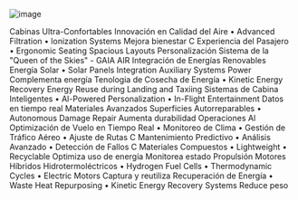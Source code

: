 ![image](https://github.com/user-attachments/assets/bd7abda3-34aa-47de-a106-3355d843284c)


Cabinas Ultra-Confortables
Innovación en Calidad del Aire
• Advanced Filtration
• lonization Systems
Mejora bienestar
C Experiencia del Pasajero
• Ergonomic Seating
Spacious Layouts
Personalización
Sistema de la "Queen of the Skies" - GAIA AIR
Integración de Energías Renovables
Energía Solar
• Solar Panels Integration
Auxiliary Systems Power
Complementa energía
Tenologia de Cosecha de Energía
• Kinetic Energy Recovery
Energy Reuse during Landing and Taxiing
Sistemas de Cabina Inteligentes
• Al-Powered Personalization
• In-Flight Entertainment
Datos en tiempo real
Materiales Avanzados
Superficies Autorreparables
• Autonomous Damage Repair
Aumenta durabilidad
Operaciones Al
Optimización de Vuelo en Tiempo Real
• Monitoreo de Clima
• Gestión de Tráfico Aéreo
• Ajuste de Rutas
C Mantenimiento Predictivo
• Análisis Avanzado
• Detección de Fallos
C Materiales Compuestos
• Lightweight
• Recyclable
Optimiza uso de energía
Monitorea estado
Propulsión
Motores Híbridos
Hidrotermoléctricos
• Hydrogen Fuel Cells
• Thermodynamic Cycles
• Electric Motors
Captura y reutiliza
Recuperación de Energía
• Waste Heat Repurposing
• Kinetic Energy Recovery Systems
Reduce peso
